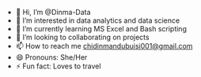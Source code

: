 - 👋 Hi, I’m @Dinma-Data
- 👀 I’m interested in data analytics and data science
- 🌱 I’m currently learning MS Excel and Bash scripting
- 💞️ I’m looking to collaborating on projects
- 📫 How to reach me chidinmandubuisi001@gmail.com
- 😄 Pronouns: She/Her
- ⚡ Fun fact: Loves to travel

<!---
Dinma-Data/Dinma-Data is a ✨ special ✨ repository because its `README.md` (this file) appears on your GitHub profile.
You can click the Preview link to take a look at your changes.
--->
